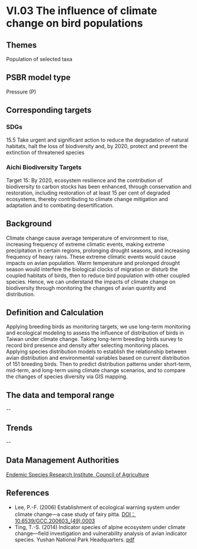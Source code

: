 # VI.03 The influence of climate change on bird populations

<script type="text/javascript" src="http://cdn.mathjax.org/mathjax/latest/MathJax.js?config=TeX-AMS-MML_HTMLorMML"></script>

## Themes
Population of selected taxa
## PSBR model type
Pressure (P)
## Corresponding targets
### SDGs
15.5 Take urgent and significant action to reduce the degradation of natural habitats, halt the loss of biodiversity and, by 2020, protect and prevent the extinction of threatened species
### Aichi Biodiversity Targets
Target 15: By 2020, ecosystem resilience and the contribution of biodiversity to carbon stocks has been enhanced, through conservation and restoration, including restoration of at least 15 per cent of degraded ecosystems, thereby contributing to climate change mitigation and adaptation and to combating desertification.
## Background
Climate change cause average temperature of environment to rise, increasing frequency of extreme climatic events, making extreme precipitation in certain regions, prolonging drought seasons, and increasing frequency of heavy rains. These extreme climatic events would cause impacts on avian population. Warm temperature and prolonged drought season would interfere the biological clocks of migration or disturb the coupled habitats of birds, then to reduce bird population with other coupled species. Hence, we can understand the impacts of climate change on biodiversity through monitoring the changes of avian quantity and distribution.
## Definition and Calculation
Applying breeding birds as monitoring targets, we use long-term monitoring and ecological modeling to assess the influence of distribution of birds in Taiwan under climate change. Taking long-term breeding birds survey to record bird presence and density after selecting monitoring places. Applying species distribution models to establish the relationship between avian distribution and environmental variables based on current distribution of 151 breeding birds. Then to predict distribution patterns under short-term, mid-term, and long-term using climate change scenarios, and to compare the changes of species diversity via GIS mapping.
## The data and temporal range
--
## Trends
--
## Data Management Authorities
[Endemic Species Research Institute, Council of Agriculture](https://www.tesri.gov.tw)
## References
* Lee, P.-F. (2006) Establishment of ecological warning system under climate change—a case study of fairy pitta. [DOI： 10.6539/GCC.200603_(49).0003](http://dx.doi.org/10.6539%2fGCC.200603_(49).0003)
* Ting, T.-S. (2014) Indicator species of alpine ecosystem under climate change—field investigation and vulnerability analysis of avian indicator species. Yushan National Park Headquarters. [pdf](https://www.ysnp.gov.tw/upload/documents/20150122_105012.89825.pdf)

